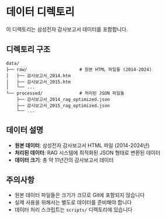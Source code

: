 # 데이터 디렉토리

이 디렉토리는 삼성전자 감사보고서 데이터를 포함합니다.

## 디렉토리 구조

```
data/
├── raw/                    # 원본 HTML 파일들 (2014-2024)
│   ├── 감사보고서_2014.htm
│   ├── 감사보고서_2015.htm
│   └── ...
└── processed/              # 처리된 JSON 파일들
    ├── 감사보고서_2014_rag_optimized.json
    ├── 감사보고서_2015_rag_optimized.json
    └── ...
```

## 데이터 설명

- **원본 데이터**: 삼성전자 감사보고서 HTML 파일 (2014-2024년)
- **처리된 데이터**: RAG 시스템에 최적화된 JSON 형태로 변환된 데이터
- **데이터 크기**: 총 약 11년간의 감사보고서 데이터

## 주의사항

- 원본 데이터 파일들은 크기가 크므로 Git에 포함되지 않습니다
- 실제 사용을 위해서는 별도로 데이터를 준비해야 합니다
- 데이터 처리 스크립트는 `scripts/` 디렉토리에 있습니다


